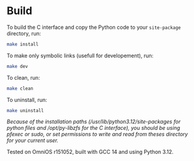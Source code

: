 # Build
To build the C interface and copy the Python code to your ```site-package``` directory, run:
```bash
make install
```

To make only symbolic links (usefull for developement), run:
```bash
make dev
```

To clean, run:
```bash
make clean
```

To uninstall, run:
```bash
make uninstall
```

*Because of the installation paths (/usr/lib/python3.12/site-packages for python files and /opt/py-libzfs for the C interface), you should be using pfexec or sudo, or set permissions to write and read from theses directory for your current user.*

Tested on OmniOS r151052, built with GCC 14 and using Python 3.12.
